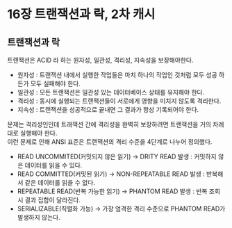 # 16장 트랜잭션과 락, 2차 캐시

## 트랜잭션과 락
트랜잭션은 ACID 라 하는 원자성, 일관성, 격리성, 지속성을 보장해야한다.
- 원자성 : 트랜잭션 내에서 실행한 작업들은 마치 하나의 작업인 것처럼 모두 성공 하든가 모두 실패해야 한다.
- 일관성 : 모든 트랜잭션은 일관성 있는 데이터베이스 상태를 유지해야 한다.
- 격리성 : 동시에 실행되는 트랜잭션들이 서로에게 영향을 미치지 않도록 격리한다.
- 지속성 : 트랜잭션을 성공적으로 끝내면 그 결과가 항상 기록되어야 한다.

문제는 격리성인인데 트래잭션 간에 격리성을 완벽히 보장하려면 트랜잭션을 거의 차례대로 실행해야 한다.  
이런 문제로 인해 ANSI 표준은 트랜잭션의 격리 수준을 4단계로 나누어 정의했다.  
- READ UNCOMMITED(커밋되지 않은 읽기) -> DRITY READ 발생 : 커밋하지 않은 데이터를 읽을 수 있다.
- READ COMMITTED(커밋된 읽기) -> NON-REPEATABLE READ 발생 : 반복해서 같은 데이터를 읽을 수 없다.
- REPEATABLE READ(반복 가능한 읽기) -> PHANTOM READ 발생 : 반복 조회 시 결과 집합이 달라진다.
- SERIALIZABLE(직렬화 가능) -> 가장 엄격한 격리 수준으로 PHANTOM READ가 발생하지 않는다.


```Java
```
